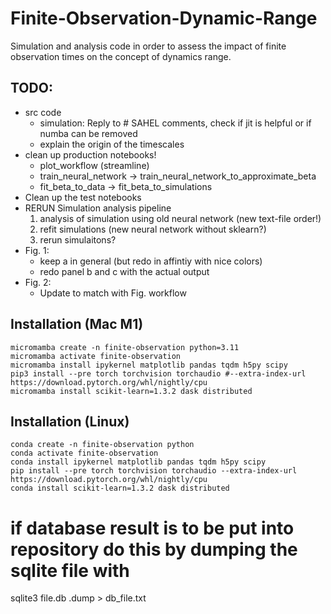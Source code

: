 # Finite-Observation-Dynamic-Range

Simulation and analysis code in order to assess the impact of finite observation times on the concept of dynamics range.

## TODO:
* src code
    * simulation: Reply to # SAHEL comments, check if jit is helpful or if numba can be removed
    * explain the origin of the timescales
* clean up production notebooks!
    * plot_workflow (streamline)
    * train_neural_network -> train_neural_network_to_approximate_beta
    * fit_beta_to_data -> fit_beta_to_simulations
* Clean up the test notebooks
* RERUN Simulation analysis pipeline
    1) analysis of simulation using old neural network (new text-file order!)
    2) refit simulations (new neural network without sklearn?)
    3) rerun simulaitons?
* Fig. 1:
    * keep a in general (but redo in affintiy with nice colors)
    * redo panel b and c with the actual output
* Fig. 2:
    * Update to match with Fig. workflow

## Installation (Mac M1)
```
micromamba create -n finite-observation python=3.11
micromamba activate finite-observation
micromamba install ipykernel matplotlib pandas tqdm h5py scipy 
pip3 install --pre torch torchvision torchaudio #--extra-index-url https://download.pytorch.org/whl/nightly/cpu
micromamba install scikit-learn=1.3.2 dask distributed
```

## Installation (Linux)
```
conda create -n finite-observation python
conda activate finite-observation
conda install ipykernel matplotlib pandas tqdm h5py scipy 
pip install --pre torch torchvision torchaudio --extra-index-url https://download.pytorch.org/whl/nightly/cpu
conda install scikit-learn=1.3.2 dask distributed
```

# if database result is to be put into repository do this by dumping the sqlite file with
sqlite3 file.db .dump > db_file.txt

